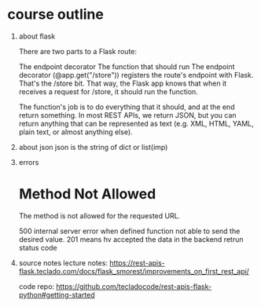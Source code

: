 # course outline

1. about flask 

    There are two parts to a Flask route:

    The endpoint decorator
    The function that should run
    The endpoint decorator (@app.get("/store")) registers the route's endpoint with Flask. That's the /store bit. That way, the Flask app knows that when it receives a request for /store, it should run the function.

    The function's job is to do everything that it should, and at the end return something. In most REST APIs, we return JSON, but you can return anything that can be represented as text (e.g. XML, HTML, YAML, plain text, or almost anything else).

2. about json
    json is the string of dict or list(imp)

3. errors
    <!doctype html>
    <html lang=en>
    <title>405 Method Not Allowed</title>
    <h1>Method Not Allowed</h1>
    <p>The method is not allowed for the requested URL.</p>


    500 internal server error when defined function not able to send the desired value.
    201 means hv accepted the data in the backend  retrun status code

4. source notes
    lecture notes:
    https://rest-apis-flask.teclado.com/docs/flask_smorest/improvements_on_first_rest_api/
    
    code repo:
    https://github.com/tecladocode/rest-apis-flask-python#getting-started